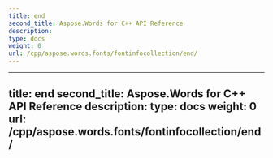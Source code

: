 ```yaml
---
title: end
second_title: Aspose.Words for C++ API Reference
description: 
type: docs
weight: 0
url: /cpp/aspose.words.fonts/fontinfocollection/end/
---
```




---
title: end
second_title: Aspose.Words for C++ API Reference
description: 
type: docs
weight: 0
url: /cpp/aspose.words.fonts/fontinfocollection/end/
---



